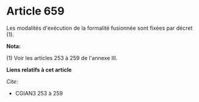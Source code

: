 # Article 659

Les modalités d'exécution de la formalité fusionnée sont fixées par décret (1).

**Nota:**

(1) Voir les articles 253 à 259 de l'annexe III.

**Liens relatifs à cet article**

_Cite_:

  - CGIAN3 253 à 259
